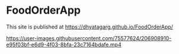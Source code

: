# FoodOrderApp

 This site is published at https://dhyatagarg.github.io/FoodOrderApp/


https://user-images.githubusercontent.com/75577624/206908910-e95f03bf-e6d9-4f03-8bfa-23c7164bdafe.mp4

